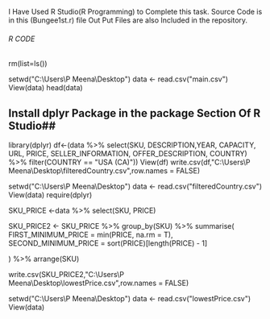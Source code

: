 
I Have Used R Studio(R Programming) to Complete this task.
Source Code is in  this (Bungee1st.r) file
Out Put Files are also Included in the repository.
###### R CODE #####
rm(list=ls())

setwd("C:\\Users\\P Meena\\Desktop")
data <- read.csv("main.csv")
View(data)
head(data)

## Install dplyr Package in the package Section Of R Studio##
library(dplyr)
df<-(data %>% select(SKU, DESCRIPTION,YEAR, CAPACITY, URL, PRICE, SELLER_INFORMATION, OFFER_DESCRIPTION, COUNTRY) %>%
  filter(COUNTRY  == "USA (CA)"))
View(df)
write.csv(df,"C:\\Users\\P Meena\\Desktop\\filteredCountry.csv",row.names = FALSE)


setwd("C:\\Users\\P Meena\\Desktop")
data <- read.csv("filteredCountry.csv")
View(data)
require(dplyr)

SKU_PRICE <-data  %>% select(SKU, PRICE)

SKU_PRICE2 <- SKU_PRICE %>%
  group_by(SKU) %>%
  summarise(
    FIRST_MINIMUM_PRICE = min(PRICE, na.rm = T),
    SECOND_MINIMUM_PRICE = sort(PRICE)[length(PRICE) - 1]
    
  ) %>%
  arrange(SKU)



write.csv(SKU_PRICE2,"C:\\Users\\P Meena\\Desktop\\lowestPrice.csv",row.names = FALSE)



setwd("C:\\Users\\P Meena\\Desktop")
data <- read.csv("lowestPrice.csv")
View(data)
